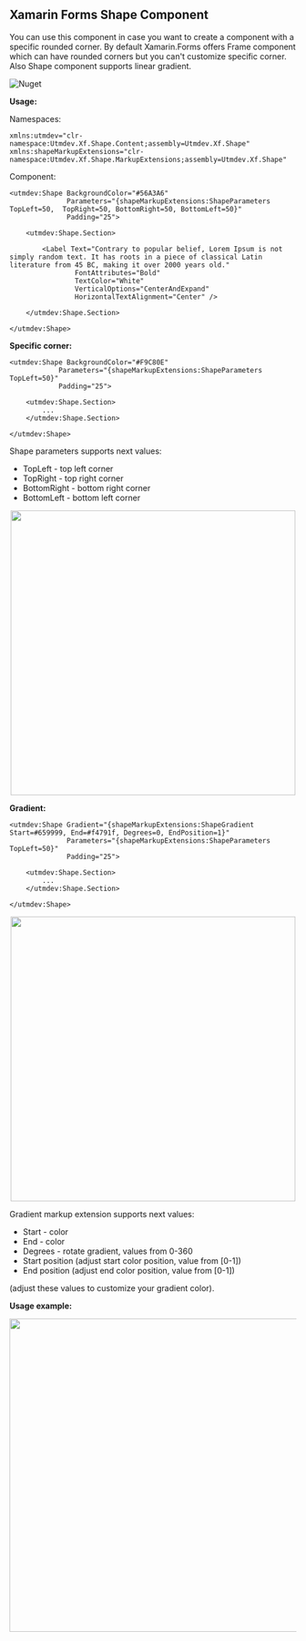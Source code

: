 
## **Xamarin Forms Shape Component**
You can use this component in case you want to create a component with a specific rounded corner. By default Xamarin.Forms offers Frame component which can have rounded corners but you can't customize specific corner. Also Shape component supports linear gradient. 

![Nuget](https://img.shields.io/nuget/v/Utmdev.Xf.Shape?style=for-the-badge)

**Usage:**

Namespaces:

    xmlns:utmdev="clr-namespace:Utmdev.Xf.Shape.Content;assembly=Utmdev.Xf.Shape"
    xmlns:shapeMarkupExtensions="clr-namespace:Utmdev.Xf.Shape.MarkupExtensions;assembly=Utmdev.Xf.Shape"

Component:

    <utmdev:Shape BackgroundColor="#56A3A6"
	              Parameters="{shapeMarkupExtensions:ShapeParameters TopLeft=50,  TopRight=50, BottomRight=50, BottomLeft=50}"
                  Padding="25">

	    <utmdev:Shape.Section>

	        <Label Text="Contrary to popular belief, Lorem Ipsum is not simply random text. It has roots in a piece of classical Latin literature from 45 BC, making it over 2000 years old."
	                FontAttributes="Bold"
	                TextColor="White"
	                VerticalOptions="CenterAndExpand"
	                HorizontalTextAlignment="Center" />

	    </utmdev:Shape.Section>
	    
    </utmdev:Shape>

**Specific corner:**

    <utmdev:Shape BackgroundColor="#F9C80E"
                Parameters="{shapeMarkupExtensions:ShapeParameters TopLeft=50}"
                Padding="25">
                
	    <utmdev:Shape.Section>
		    ...
	    </utmdev:Shape.Section>
	    
    </utmdev:Shape>


Shape parameters supports next values:
 - TopLeft - top left corner
 - TopRight - top right corner
 - BottomRight - bottom right corner
 - BottomLeft - bottom left corner 

<p align="center">
  <img width="500" src="https://github.com/utmdev/xf.shape/blob/master/Component/Demo/top_left.png" />
</p>

**Gradient:**

    <utmdev:Shape Gradient="{shapeMarkupExtensions:ShapeGradient Start=#659999, End=#f4791f, Degrees=0, EndPosition=1}"
                  Parameters="{shapeMarkupExtensions:ShapeParameters TopLeft=50}"
                  Padding="25">

	    <utmdev:Shape.Section>
			...
	    </utmdev:Shape.Section>
	    
    </utmdev:Shape>

<p align="center">
  <img width="500" src="https://github.com/utmdev/xf.shape/blob/master/Component/Demo/gradient.png" />
</p>

Gradient markup extension supports next values:
 - Start - color
 - End - color
 - Degrees - rotate gradient, values from 0-360
 -  Start position (adjust start color position, value from [0-1])
 -  End position (adjust end color position, value from [0-1])
 
 (adjust these values to customize your gradient color).

**Usage example:**
<p align="center">
  <img width="550" src="https://github.com/utmdev/xf.shape/blob/master/Component/Demo/points.png" />
</p>
